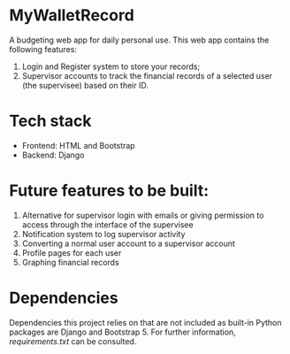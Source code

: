 # MyWalletRecord
A budgeting web app for daily personal use. This web app contains the following features:
1. Login and Register system to store your records;
2. Supervisor accounts to track the financial records of a selected user (the supervisee) based on their ID.

# Tech stack
- Frontend: HTML and Bootstrap
- Backend: Django

# Future features to be built:
1. Alternative for supervisor login with emails or giving permission to access through the interface of the supervisee
2. Notification system to log supervisor activity
3. Converting a normal user account to a supervisor account
4. Profile pages for each user
5. Graphing financial records

# Dependencies
Dependencies this project relies on that are not included as built-in Python packages are Django and Bootstrap 5. For further information, *requirements.txt* can be consulted.
